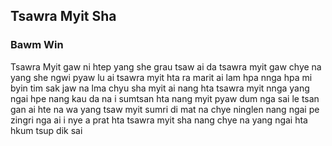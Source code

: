 ## Tsawra Myit Sha
### Bawm Win

Tsawra Myit gaw ni htep yang she grau tsaw ai da
tsawra myit gaw chye na yang she ngwi pyaw lu ai 
tsawra myit hta ra marit ai lam hpa nnga
hpa mi byin tim sak jaw na lma chyu sha myit ai 
nang hta tsawra myit nnga yang ngai hpe nang kau da na i 
sumtsan hta nang myit pyaw dum nga sai le
tsan gan ai hte na wa yang tsaw myit sumri di mat na
chye ninglen nang ngai pe zingri nga ai i
nye a prat hta tsawra myit sha nang chye na yang
ngai hta hkum tsup dik sai 




 




